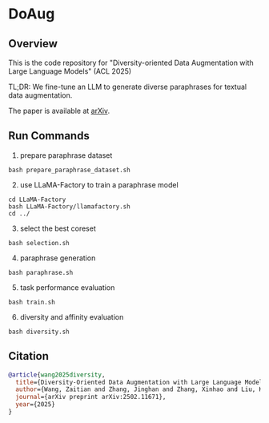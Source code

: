 # DoAug

## Overview

This is the code repository for "Diversity-oriented Data Augmentation with Large Language Models" (ACL 2025)

TL;DR: We fine-tune an LLM to generate diverse paraphrases for textual data augmentation. 

The paper is available at [arXiv](https://arxiv.org/abs/2502.11671).

## Run Commands

1. prepare paraphrase dataset
```shell
bash prepare_paraphrase_dataset.sh
```
2. use LLaMA-Factory to train a paraphrase model
```shell
cd LLaMA-Factory
bash LLaMA-Factory/llamafactory.sh
cd ../
```
3. select the best coreset
```shell
bash selection.sh
```
4. paraphrase generation
```shell
bash paraphrase.sh
```
5. task performance evaluation
```shell
bash train.sh
```
6. diversity and affinity evaluation
```shell
bash diversity.sh
```

## Citation

```bibtex
@article{wang2025diversity,
  title={Diversity-Oriented Data Augmentation with Large Language Models},
  author={Wang, Zaitian and Zhang, Jinghan and Zhang, Xinhao and Liu, Kunpeng and Wang, Pengfei and Zhou, Yuanchun},
  journal={arXiv preprint arXiv:2502.11671},
  year={2025}
}
```
